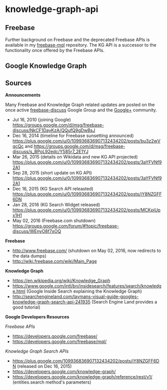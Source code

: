 # knowledge-graph-api

## Freebase

Further background on Freebase and the deprecated Freebase APIs is available in my [freebase-mql](https://github.com/nchah/freebase-mql) repository. The KG API is a successor to the functionality once offered by the Freebase APIs.

## Google Knowledge Graph



## Sources

**Announcements**

Many Freebase and Knowledge Graph related updates are posted on the once active [freebase-discuss](https://groups.google.com/forum/#!forum/freebase-discuss) Google Group and the [Google+](https://plus.google.com/u/0/109936836907132434202/posts) community.

- Jul 16, 2010 (joining Google) https://groups.google.com/d/msg/freebase-discuss/NkCF1DayKzA/QQufQ9gDwBsJ
- Dec 16, 2014 (timeline for Freebase sunsetting announced) https://plus.google.com/u/0/109936836907132434202/posts/bu3z2wVqcQc and https://groups.google.com/d/msg/freebase-discuss/s_BPoL92edc/Y585r7_2E1YJ
- Mar 26, 2015 (details on Wikidata and new KG API projected) https://plus.google.com/u/0/109936836907132434202/posts/3aYFVNf92A1
- Sep 28, 2015 (short update on KG API) https://plus.google.com/u/0/109936836907132434202/posts/3aYFVNf92A1
- Dec 16, 2015 (KG Search API releasted) https://plus.google.com/u/0/109936836907132434202/posts/iY8NZGFF6DN
- Jan 28, 2016 (KG Search Widget released) https://plus.google.com/u/0/109936836907132434202/posts/MCKpjUpx1H1
- May 02, 2016 (Freebase.com shutdown) https://groups.google.com/forum/#!topic/freebase-discuss/WEnyO8f7xOQ

**Freebase**

- http://www.freebase.com/ (shutdown on May 02, 2016, now redirects to the data dumps)
- http://wiki.freebase.com/wiki/Main_Page

**Knowledge Graph**

- https://en.wikipedia.org/wiki/Knowledge_Graph
- https://www.google.com/intl/bn/insidesearch/features/search/knowledge.html (Google Inside Search explaining the Knowledge Graph)
- http://searchengineland.com/laymans-visual-guide-googles-knowledge-graph-search-api-241935 (Search Engine Land provides a good tutorial)

**Google Developers Resources**

*Freebase APIs*
- https://developers.google.com/freebase/
- https://developers.google.com/freebase/mql/

*Knowledge Graph Search APIs*
- https://plus.google.com/109936836907132434202/posts/iY8NZGFF6DN (released on Dec 16, 2015)
- https://developers.google.com/knowledge-graph/
- https://developers.google.com/knowledge-graph/reference/rest/v1/ (entities.search method's parameters)


